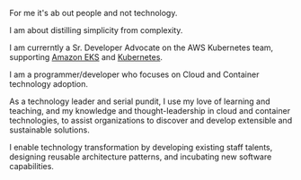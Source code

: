 For me it's ab out people and not technology.

I am about distilling simplicity from complexity.

I am currerntly a Sr. Developer Advocate on the AWS Kubernetes team, supporting [Amazon EKS](https://aws.amazon.com/eks/) and [Kubernetes](https://www.youtube.com/watch?v=DfmQWYiwFDk).

I am a programmer/developer who focuses on Cloud and Container technology adoption.

As a technology leader and serial pundit, I use my love of learning and teaching, and my knowledge and thought-leadership in cloud and container technologies, to assist organizations to discover and develop extensible and sustainable solutions.

I enable technology transformation by developing existing staff talents, designing reusable architecture patterns, and incubating new software capabilities.
